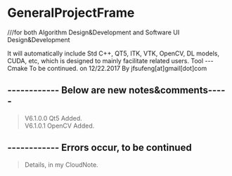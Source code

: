 # GeneralProjectFrame
///for both Algorithm Design&amp;Development and Software UI  Design&amp;Development

It will automatically include Std C++, QT5, ITK, VTK, OpenCV, DL models, CUDA, etc, which is designed to mainly facilitate related users.
Tool --- Cmake 
To be continued. on 12/22.2017 By jfsufeng[at]gmail[dot]com

## ------------ Below are new notes&comments----- 
> V6.1.0.0 Qt5 Added.  
> V6.1.0.1 OpenCV Added.
## ------------ Errors occur, to be continued
> Details, in my CloudNote.

